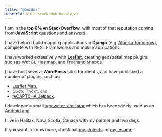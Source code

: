 ```yaml
---
title: "@bozdoz"
subtitle: Full Stack Web Developer
---
```


I am in the **[top 6% on StackOverflow](https://stackoverflow.com/users/488784/bozdoz)**, with most of that reputation coming from **JavaScript** questions and answers.

I have helped build mapping applications in **Django** (e.g. [Alberta Tomorrow](/projects/alberta-tomorrow)), complete with REST Frameworks and mobile applications. 

I have worked extensively with [**Leaflet**](http://leafletjs.com/), creating geospatial map plugins such as [<i class="fa fa-github"></i> WebGL Heatmap](https://github.com/ursudio/leaflet-webgl-heatmap), and [<i class="fa fa-github"></i> Freehand Shapes](https://github.com/bozdoz/leaflet-freehandshapes).

I have built several **WordPress** sites for clients, and have published a number of plugins, such as:

- [<i class="fa fa-wordpress"></i> Leaflet Map](https://wordpress.org/plugins/leaflet-map/), 
- [<i class="fa fa-wordpress"></i> Quote Tweet](https://wordpress.org/plugins/quote-tweet/), and 
- [<i class="fa fa-wordpress"></i> reCAPTCHA Jetpack](https://wordpress.org/plugins/recaptcha-jetpack/).

I developed a small [typewriter simulator](/projects/typewrite-something) which has been widely used as an [Android app](https://play.google.com/store/apps/details?id=com.phonegap.typewritesomething).

I live in Halifax, Nova Scotia, Canada with my partner and two dogs.

If you want to know more, check out [my projects](/projects), or [my resume](/resume).